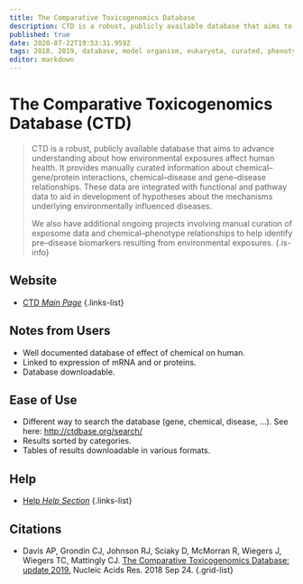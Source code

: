 ```yaml
---
title: The Comparative Toxicogenomics Database
description: CTD is a robust, publicly available database that aims to advance understanding about how environmental exposures affect human health.
published: true
date: 2020-07-22T19:53:31.959Z
tags: 2018, 2019, database, model organism, eukaryota, curated, phenotype, binding, interaction
editor: markdown
---
```


# The Comparative Toxicogenomics Database (CTD)

> CTD is a robust, publicly available database that aims to advance understanding about how environmental exposures affect human health. It provides manually curated information about chemical–gene/protein interactions, chemical–disease and gene–disease relationships. These data are integrated with functional and pathway data to aid in development of hypotheses about the mechanisms underlying environmentally influenced diseases.
> 
> We also have additional ongoing projects involving manual curation of exposome data and chemical–phenotype relationships to help identify pre–disease biomarkers resulting from environmental exposures.
{.is-info}


 

## Website 

- [CTD *Main Page*](http://ctdbase.org/)
 {.links-list}
 

## Notes from Users

- Well documented database of effect of chemical on human.
- Linked to expression of mRNA and or proteins.
- Database downloadable.

## Ease of Use

- Different way to search the database (gene, chemical, disease, ...). See here: http://ctdbase.org/search/
- Results sorted by categories.
- Tables of results downloadable in various formats.

## Help
 
- [Help *Help Section*](http://ctdbase.org/help/;jsessionid=8C2B04E3CC74569E0CE9BD4ABEF316B8)
{.links-list}

## Citations
- Davis AP, Grondin CJ, Johnson RJ, Sciaky D, McMorran R, Wiegers J, Wiegers TC, Mattingly CJ. [The Comparative Toxicogenomics Database: update 2019.](https://academic.oup.com/nar/article/47/D1/D948/5106145) Nucleic Acids Res. 2018 Sep 24.
{.grid-list}
